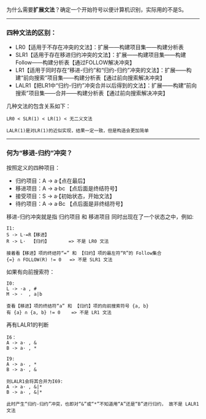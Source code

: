 为什么需要**扩展文法**？确定一个开始符号以便计算机识别，实际用的不是S。

------

### 四种文法的区别：

- LR0【适用于不存在冲突的文法】：扩展——构建项目集——构建分析表
- SLR1【适用于存在移进归约冲突的文法】：扩展——构建项目集——构建Follow——构建分析表【通过FOLLOW解决冲突】
- LR1【适用于同时存在“移进-归约”和“归约-归约”冲突的文法】：扩展——构建“前向搜索”项目集——构建分析表【通过前向搜索解决冲突】
- LALR1【把LR1中“归约-归约”冲突合并以后得到的文法】：扩展——构建“前向搜索”项目集——合并——构建分析表【通过前向搜索解决冲突】

几种文法的包含关系如下：

~~~
LR0 < SLR(1) < LR(1) < 无二义文法

LALR(1)是对LR(1)的近似实现，结果一定一致，但是构造会更加简单
~~~

-----

### 何为“移进-归约”冲突？

按照定义的四种项目：

- 归约项目：A -> a·【点在最后】
- 移进项目：A -> a·bc 【点后面是终结符号】
- 接受项目：S -> a·【初始状态，开始文法】
- 待约项目：A -> a·Bc 【点后面是非终结符号】

移进-归约冲突就是指 归约项目 和 移进项目 同时出现在了一个状态之中，例如:

~~~ 
I1:
S -> L·=R【移进】
R -> L·  【归约】       => 不是 LR0 文法

接着看【移进】项的终结符“=” 和 【归约】项的最左符“R”的 Follow集合
{=} ∩ FOLLOW(R) != 0   => 不是 SLR1 文法
~~~

如果有向前搜索符：

~~~ 
I0:
L -> ·a , #
M -> ·  , a|b

查看【移进】项的终结符“a” 和 【归约】项的向前搜索符号 {a, b}
有 {a} ∩ {a, b} != 0    => 不是 LR1 文法
~~~

再有LALR1的判断

~~~
I6：
A -> a· , &
B -> a· , *

I9:
A -> a· , *
B -> a· , &

则LALR1会将其合并为I69:
A -> a· , &|*
B -> a· , &|*

此时产生“归约-归约”冲突，也即对“&”或“*”不知道用“A”还是“B”进行归约， 故不是 LALR1文法
~~~